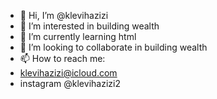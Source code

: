 - 👋 Hi, I’m @klevihazizi
- 👀 I’m interested in building wealth
- 🌱 I’m currently learning html
- 💞️ I’m looking to collaborate in building wealth
- 📫 How to reach me:
- klevihazizi@icloud.com
- instagram @klevihazizi2

<!---
klevihazizi/klevihazizi is a ✨ special ✨ repository because its `README.md` (this file) appears on your GitHub profile.
You can click the Preview link to take a look at your changes.
--->

